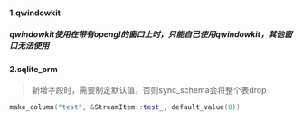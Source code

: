 #### 1.qwindowkit
##### qwindowkit使用在带有opengl的窗口上时，只能自己使用qwindowkit，其他窗口无法使用

#### 2.sqlite_orm
> 新增字段时，需要制定默认值，否则sync_schema会将整个表drop
```cpp
make_column("test", &StreamItem::test_, default_value(0))
```

